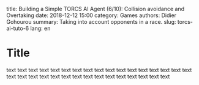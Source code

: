 title: Building a Simple TORCS AI Agent (6/10): Collision avoidance and Overtaking
date: 2018-12-12 15:00
category: Games
authors: Didier Gohourou
summary: Taking into account opponents in a race.
slug: torcs-ai-tuto-6
lang: en


# Title

text text text text text text text text text text text text text text text text
 text text text text text text text text text text text text text text text text

